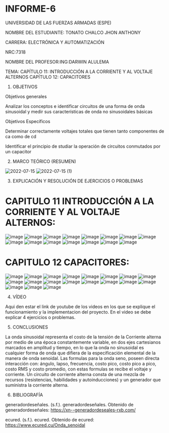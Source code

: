 # INFORME-6
UNIVERSIDAD DE LAS FUERZAS ARMADAS (ESPE)

NOMBRE DEL ESTUDIANTE: TONATO CHALCO JHON ANTHONY

CARRERA: ELECTRÓNICA Y AUTOMATIZACIÓN

NRC:7318

NOMBRE DEL PROFESOR:ING:DARWIN ALULEMA

TEMA: CAPÍTULO 11: INTRODUCCIÓN A LA CORRIENTE Y AL VOLTAJE ALTERNOS
      CAPÍTULO 12: CAPACITORES
      
1. OBJETIVOS

Objetivos generales

Analizar los conceptos e identificar circuitos de una forma de onda sinusoidal y medir sus características de onda no sinusoidales básicas

Objetivos Específicos

Determinar correctamente voltajes totales que tienen tanto componentes de ca como de cd

Identificar el principio de studiar la operación de circuitos conmutados por un capacitor

2. MARCO TEÓRICO (RESUMEN)

![2022-07-15](https://user-images.githubusercontent.com/105689577/179155734-45c61a5b-2479-4395-b605-ea101d843c44.png)
![2022-07-15 (1)](https://user-images.githubusercontent.com/105689577/179155742-6ac2aaf7-a73d-421e-ac73-fe03e5672ff6.png)

3. EXPLICACIÓN Y RESOLUCIÓN DE EJERCICIOS O PROBLEMAS

# CAPITULO 11 INTRODUCCIÓN A LA CORRIENTE Y AL VOLTAJE ALTERNOS:
 
![image](https://user-images.githubusercontent.com/105689577/179155941-f2754795-1f9e-4b96-a109-3d9217add2a0.png)
![image](https://user-images.githubusercontent.com/105689577/179156073-d20f6f05-398b-4bd5-b974-3f103270cc0e.png)
![image](https://user-images.githubusercontent.com/105689577/179156131-5ebc8da7-4ccd-4d6e-bcc2-441270bcb14c.png)
![image](https://user-images.githubusercontent.com/105689577/179156176-f151201d-0824-4cbf-bb32-396389feb376.png)
![image](https://user-images.githubusercontent.com/105689577/179156211-a0755a5a-135e-4356-9a80-45c5ff3e9b0f.png)
![image](https://user-images.githubusercontent.com/105689577/179156255-a323ea8d-9550-447f-bd2c-87652020a66e.png)
![image](https://user-images.githubusercontent.com/105689577/179156278-da55b0c6-85a3-4564-817e-1479e264e6d1.png)
![image](https://user-images.githubusercontent.com/105689577/179156310-8d4265a1-d9d0-4757-bba1-13a29cbc2466.png)
![image](https://user-images.githubusercontent.com/105689577/179156353-b36c9f71-bb04-4aa3-a316-ba97c5a845d0.png)
![image](https://user-images.githubusercontent.com/105689577/179156398-a55a069e-431c-4a85-9ac2-485ac3305a29.png)
![image](https://user-images.githubusercontent.com/105689577/179156448-11a3baa3-01ce-44b3-80d3-b74869878a04.png)
![image](https://user-images.githubusercontent.com/105689577/179156475-b0f1a3e6-a316-4be8-b9ca-d20d66cbda9a.png)
![image](https://user-images.githubusercontent.com/105689577/179156511-38051d8a-99b9-4069-9b95-46d11eca13c7.png)
![image](https://user-images.githubusercontent.com/105689577/179156544-da14b924-8f7e-4865-bf49-82396ad7b411.png)
![image](https://user-images.githubusercontent.com/105689577/179156582-b1712d5b-92d8-453f-aef1-430fe70a3e5c.png)

# CAPITULO 12 CAPACITORES:

![image](https://user-images.githubusercontent.com/105689577/179164210-7b33344e-56d6-4043-9ac3-7a34282a0efe.png)
![image](https://user-images.githubusercontent.com/105689577/179164265-e3fdf46c-bf69-475d-ae3d-1356f8ccbdc7.png)
![image](https://user-images.githubusercontent.com/105689577/179164303-8706e5cc-d7eb-4f58-b30d-64329d810842.png)
![image](https://user-images.githubusercontent.com/105689577/179164341-2dee4872-ef23-4c14-b1e2-edbc0ddc84ec.png)
![image](https://user-images.githubusercontent.com/105689577/179164379-58b8b1f9-ce81-473e-b246-00253f1d42d1.png)
![image](https://user-images.githubusercontent.com/105689577/179164417-171d41bb-a753-4c9a-a4c4-4ee9438689a1.png)
![image](https://user-images.githubusercontent.com/105689577/179164452-a2740b92-2e87-4764-a688-a6d231304f34.png)
![image](https://user-images.githubusercontent.com/105689577/179164525-c4110bed-0145-4a3e-ac5b-51742e4e46d3.png)
![image](https://user-images.githubusercontent.com/105689577/179164571-30ff416b-fc45-4f8c-a88c-45cd6c45ef5d.png)
![image](https://user-images.githubusercontent.com/105689577/179164609-8a5e4e93-75a9-4aa3-b52c-911e4b8f53ae.png)
![image](https://user-images.githubusercontent.com/105689577/179164656-95078fd5-eed4-4d87-808a-f4d1dd40b1c5.png)
![image](https://user-images.githubusercontent.com/105689577/179164704-b3c11f59-af96-4939-9e54-147f7535618a.png)
![image](https://user-images.githubusercontent.com/105689577/179164762-79ae086b-b14b-47cd-a151-9470588d2706.png)
![image](https://user-images.githubusercontent.com/105689577/179164809-a2e0f835-837d-4c88-951b-3d579fc2b0ff.png)
![image](https://user-images.githubusercontent.com/105689577/179164852-6d235ea4-8bb7-444d-8a9e-033714ddd918.png)
![image](https://user-images.githubusercontent.com/105689577/179164877-cc47f896-2541-4d11-9efa-830019f2882e.png)
![image](https://user-images.githubusercontent.com/105689577/179164918-3e801464-ee5a-4202-a186-d4ee844b7552.png)
![image](https://user-images.githubusercontent.com/105689577/179164936-8b69b421-bece-4944-b577-6ad7dc35096a.png)
![image](https://user-images.githubusercontent.com/105689577/179164972-fb048948-ffc4-44cc-aaef-5566caa530d6.png)

4. VÍDEO

Aqui den estar el link de youtube de los videos en los que se explique el funcionamiento y la implementacion del proyecto.
En el video se debe explicar 4 ejercicios o problemas.


5. CONCLUSIONES

La onda sinusoidal representa el costo de la tensión de la Corriente alterna por medio de una época constantemente variable, en dos ejes cartesianos marcados en amplitud y tiempo, en lo que la onda no sinusoidal es cualquier forma de onda que difiera de la especificación elemental de la manera de onda senoidal. Las formulas para la onda seno, poseen directa interacción con: ángulo, lapso, frecuencia, costo pico, costo pico a pico, costo RMS y costo promedio, con estas formulas se recibe el voltaje y corriente. Un circuito de corriente alterna consta de una mezcla de recursos (resistencias, habilidades y autoinducciones) y un generador que suministra la corriente alterna. 

6. BIBLIOGRAFÍA

generadordeseñales. (s.f.). generadordeseñales. Obtenido de generadordeseñales: https://xn--generadordeseales-rxb.com/

ecured. (s.f.). ecured. Obtenido de ecured: https://www.ecured.cu/Onda_senoidal

